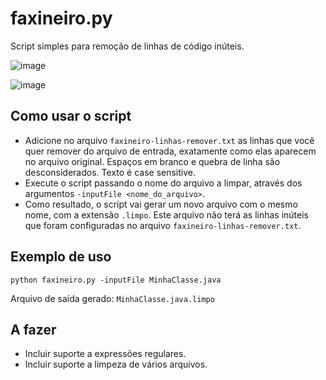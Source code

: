 # faxineiro.py
Script simples para remoção de linhas de código inúteis.

![image](https://github.com/kl0ck/faxineiro.py/assets/12021775/4c64e9c7-a037-4799-a187-43be21d731b2)

![image](https://github.com/kl0ck/faxineiro.py/assets/12021775/119b5f18-17fa-4e02-854c-6694d8f534f1)

## Como usar o script
- Adicione no arquivo `faxineiro-linhas-remover.txt` as linhas que você quer remover do arquivo de entrada, exatamente como elas aparecem no arquivo original. Espaços em branco e quebra de linha são desconsiderados. Texto é case sensitive.
- Execute o script passando o nome do arquivo a limpar, através dos argumentos `-inputFile <nome_do_arquivo>`.
- Como resultado, o script vai gerar um novo arquivo com o mesmo nome, com a extensão `.limpo`. Este arquivo não terá as linhas inúteis que foram configuradas no arquivo `faxineiro-linhas-remover.txt`.

## Exemplo de uso
`python faxineiro.py -inputFile MinhaClasse.java`

Arquivo de saída gerado: `MinhaClasse.java.limpo`

## A fazer
- Incluir suporte a expressões regulares.
- Incluir suporte a limpeza de vários arquivos.
